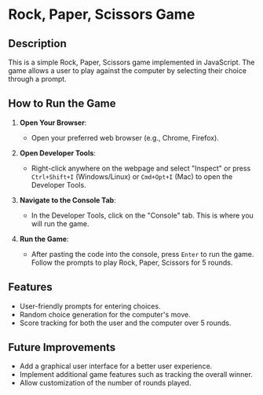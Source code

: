 # Rock, Paper, Scissors Game

## Description

This is a simple Rock, Paper, Scissors game implemented in JavaScript. The game allows a user to play against the computer by selecting their choice through a prompt.

## How to Run the Game

1. **Open Your Browser**:
   - Open your preferred web browser (e.g., Chrome, Firefox).

2. **Open Developer Tools**:
   - Right-click anywhere on the webpage and select "Inspect" or press `Ctrl+Shift+I` (Windows/Linux) or `Cmd+Opt+I` (Mac) to open the Developer Tools.

3. **Navigate to the Console Tab**:
   - In the Developer Tools, click on the "Console" tab. This is where you will run the game.

5. **Run the Game**:
   - After pasting the code into the console, press `Enter` to run the game. Follow the prompts to play Rock, Paper, Scissors for 5 rounds.

## Features

- User-friendly prompts for entering choices.
- Random choice generation for the computer's move.
- Score tracking for both the user and the computer over 5 rounds.

## Future Improvements

- Add a graphical user interface for a better user experience.
- Implement additional game features such as tracking the overall winner.
- Allow customization of the number of rounds played.
